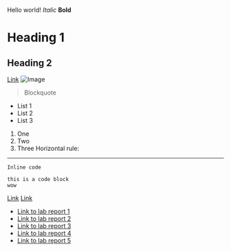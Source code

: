 Hello world!
*Italic*
**Bold**
# Heading 1
## Heading 2
[Link](https://www.google.com/)
![Image](https://hips.hearstapps.com/hmg-prod.s3.amazonaws.com/images/dog-puppy-on-garden-royalty-free-image-1586966191.jpg)
> Blockquote
* List 1
* List 2
* List 3
1. One
2. Two
3. Three
Horizontal rule:
---
`Inline code`
```
this is a code block
wow
```
>
[Link](lab-report-1-week-2.html)
[Link](https://pranay-jha.github.io/cse15l-lab-reports/lab-report-1-week-2.html)

* [Link to lab report 1](https://pranay-jha.github.io/cse15l-lab-reports/report_1/lab-report-1-week-2.html)
* [Link to lab report 2](https://pranay-jha.github.io/cse15l-lab-reports/report_2/lab-report-2-week-4.html)
* [Link to lab report 3](https://pranay-jha.github.io/cse15l-lab-reports/report_3/lab-report-3-week-6.html)
* [Link to lab report 4](https://pranay-jha.github.io/cse15l-lab-reports/report_4/lab-report-4-week-8.html)
* [Link to lab report 5](https://pranay-jha.github.io/cse15l-lab-reports/report_5/lab-report-5-week-10.html)
